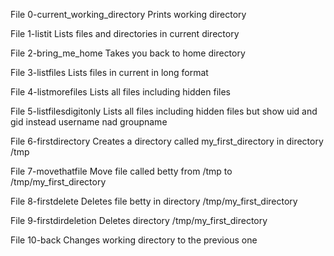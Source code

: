 File 0-current_working_directory 
Prints working directory

File 1-listit 
Lists files and directories in current directory

File 2-bring_me_home
Takes you back to home directory

File 3-listfiles
Lists files in current in long format

File 4-listmorefiles
Lists all files including hidden files

File 5-listfilesdigitonly
Lists all files including hidden files but 
show uid and gid instead username nad groupname

File 6-firstdirectory
Creates a directory called my_first_directory in
directory /tmp

File 7-movethatfile
Move file called betty from /tmp to
/tmp/my_first_directory

File 8-firstdelete
Deletes file betty in directory /tmp/my_first_directory

File 9-firstdirdeletion
Deletes directory /tmp/my_first_directory

File 10-back
Changes working directory to the previous one
